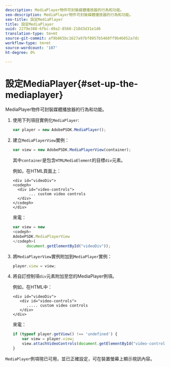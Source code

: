 ```yaml
---
description: MediaPlayer物件可封裝媒體播放器的行為和功能。
seo-description: MediaPlayer物件可封裝媒體播放器的行為和功能。
seo-title: 設定MediaPlayer
title: 設定MediaPlayer
uuid: 2279e388-6fbc-49a2-8560-218d3d31e1d6
translation-type: tm+mt
source-git-commit: af9b865bc1627a97bf8957b5460ff9b46052a7dc
workflow-type: tm+mt
source-wordcount: '107'
ht-degree: 0%

---
```



# 設定MediaPlayer{#set-up-the-mediaplayer}

MediaPlayer物件可封裝媒體播放器的行為和功能。

1. 使用下列項目實例化`MediaPlayer`:

   ```js
   var player = new AdobePSDK.MediaPlayer();
   ```

1. 建立`MediaPlayerView`實例：

   ```js
   var view = new AdobePSDK.MediaPlayerView(container);
   ```

   其中`container`是包含`HTMLMediaElement`的目標`div`元素。

   例如，在HTML頁面上：

   ```
   <div id="videoDiv"> 
   <codeph>
     <div id="video-controls"> 
          ... custom video controls 
     </div> 
   </codeph> 
   </div>
   ```

   來電：

   ```js
   var view = new  
   <codeph>
   AdobePSDK.MediaPlayerView 
   </codeph>( 
         document.getElementById("videoDiv"));  
   ```

1. 將`MediaPlayerView`實例附加到`MediaPlayer`實例：

   ```js
   player.view = view;
   ```

1. 將自訂控制項`div`元素附加至您的MediaPlayer例項。

   例如，在HTML中：

   ```
   <div id="videoDiv"> 
      <div id="video-controls"> 
         ..... custom video controls 
      </div> 
   </div>
   ```

   來電：

   ```js
   if (typeof player.getView() !== 'undefined') { 
       var view = player.view; 
       view.attachVideoControls(document.getElementById("video-controls")); 
   }
   ```

`MediaPlayer`例項現已可用，並已正確設定，可在裝置螢幕上顯示視訊內容。

